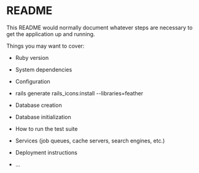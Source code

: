 # README

This README would normally document whatever steps are necessary to get the
application up and running.

Things you may want to cover:

* Ruby version

* System dependencies

* Configuration
- rails generate rails_icons:install --libraries=feather

* Database creation

* Database initialization

* How to run the test suite

* Services (job queues, cache servers, search engines, etc.)

* Deployment instructions

* ...
